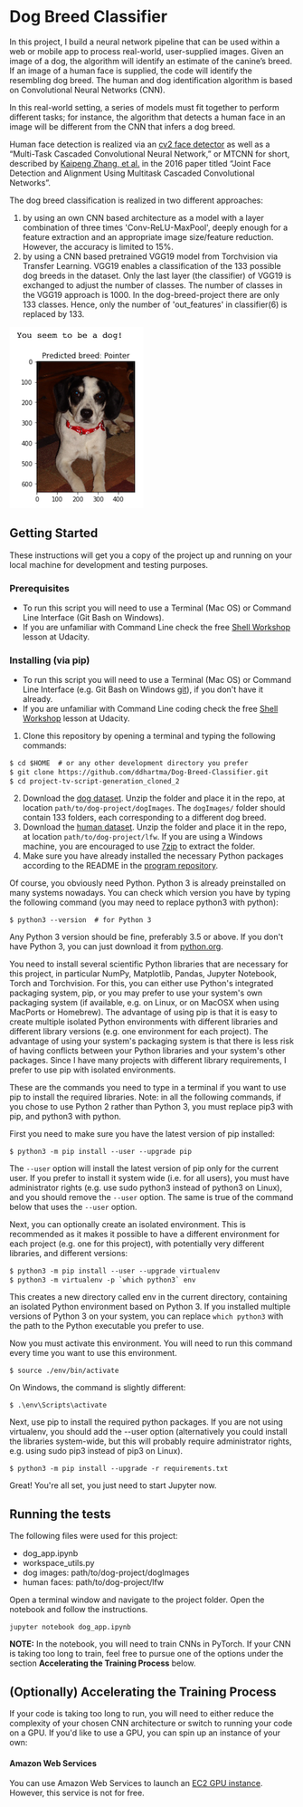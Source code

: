 [//]: # (Image References)

[image1]: dog_pred_example.png "Sample Output"

# Dog Breed Classifier

In this project, I build a neural network pipeline that can be used within a web or mobile app to process real-world, user-supplied images.  Given an image of a dog, the algorithm will identify an estimate of the canine’s breed. If an image of a human face is supplied, the code will identify the resembling dog breed. The human and dog identification algorithm is based on Convolutional Neural Networks (CNN).

In this real-world setting, a series of models must fit together to perform different tasks; for instance, the algorithm that detects a human face in an image will be different from the CNN that infers a dog breed.

Human face detection is realized via an [cv2 face detector](https://opencv-python-tutroals.readthedocs.io/en/latest/py_tutorials/py_objdetect/py_face_detection/py_face_detection.html) as well as a “Multi-Task Cascaded Convolutional Neural Network,” or MTCNN for short, described by [Kaipeng Zhang, et al.](http://kpzhang93.github.io/) in the 2016 paper titled “Joint Face Detection and Alignment Using Multitask Cascaded Convolutional Networks”.

The dog breed classification is realized in two different approaches:
1. by using an own CNN based architecture as a model with a layer combination of three times 'Conv-ReLU-MaxPool', deeply enough for a feature extraction and an appropriate image size/feature reduction. However, the accuracy is limited to 15%.
2. by using a CNN based pretrained VGG19 model from Torchvision via Transfer Learning. VGG19 enables a classification of the 133 possible dog breeds in the dataset. Only the last layer (the classifier) of VGG19 is exchanged to adjust the number of classes. The number of classes in the VGG19 approach is 1000. In the dog-breed-project there are only 133 classes. Hence, only the number of 'out_features' in classifier(6) is replaced by 133.

![Sample Output][image1]


## Getting Started

These instructions will get you a copy of the project up and running on your local machine for development and testing purposes.

### Prerequisites

- To run this script you will need to use a Terminal (Mac OS) or Command Line Interface (Git Bash on Windows).
- If you are unfamiliar with Command Line check the free [Shell Workshop](https://www.udacity.com/course/shell-workshop--ud206) lesson at Udacity.


### Installing (via pip)

- To run this script you will need to use a Terminal (Mac OS) or Command Line Interface (e.g. Git Bash on Windows [git](https://git-scm.com/)), if you don't have it already.
- If you are unfamiliar with Command Line coding check the free [Shell Workshop](https://www.udacity.com/course/shell-workshop--ud206) lesson at Udacity.

1. Clone this repository by opening a terminal and typing the following commands:

```
$ cd $HOME  # or any other development directory you prefer
$ git clone https://github.com/ddhartma/Dog-Breed-Classifier.git
$ cd project-tv-script-generation_cloned_2
```

2. Download the [dog dataset](https://s3-us-west-1.amazonaws.com/udacity-aind/dog-project/dogImages.zip).  Unzip the folder and place it in the repo, at location `path/to/dog-project/dogImages`.  The `dogImages/` folder should contain 133 folders, each corresponding to a different dog breed.
3. Download the [human dataset](http://vis-www.cs.umass.edu/lfw/lfw.tgz).  Unzip the folder and place it in the repo, at location `path/to/dog-project/lfw`.  If you are using a Windows machine, you are encouraged to use [7zip](http://www.7-zip.org/) to extract the folder.
4. Make sure you have already installed the necessary Python packages according to the README in the [program repository](https://github.com/udacity/deep-learning-v2-pytorch.git).


Of course, you obviously need Python. Python 3 is already preinstalled on many systems nowadays. You can check which version you have by typing the following command (you may need to replace python3 with python):

```
$ python3 --version  # for Python 3
```
Any Python 3 version should be fine, preferably 3.5 or above. If you don't have Python 3, you can just download it from [python.org](https://www.python.org/downloads/).

You need to install several scientific Python libraries that are necessary for this project, in particular NumPy, Matplotlib, Pandas, Jupyter Notebook, Torch and Torchvision. For this, you can either use Python's integrated packaging system, pip, or you may prefer to use your system's own packaging system (if available, e.g. on Linux, or on MacOSX when using MacPorts or Homebrew). The advantage of using pip is that it is easy to create multiple isolated Python environments with different libraries and different library versions (e.g. one environment for each project). The advantage of using your system's packaging system is that there is less risk of having conflicts between your Python libraries and your system's other packages. Since I have many projects with different library requirements, I prefer to use pip with isolated environments.

These are the commands you need to type in a terminal if you want to use pip to install the required libraries. Note: in all the following commands, if you chose to use Python 2 rather than Python 3, you must replace pip3 with pip, and python3 with python.

First you need to make sure you have the latest version of pip installed:

```
$ python3 -m pip install --user --upgrade pip
```
The ```--user``` option will install the latest version of pip only for the current user. If you prefer to install it system wide (i.e. for all users), you must have administrator rights (e.g. use sudo python3 instead of python3 on Linux), and you should remove the ```--user``` option. The same is true of the command below that uses the ```--user``` option.

Next, you can optionally create an isolated environment. This is recommended as it makes it possible to have a different environment for each project (e.g. one for this project), with potentially very different libraries, and different versions:

```
$ python3 -m pip install --user --upgrade virtualenv
$ python3 -m virtualenv -p `which python3` env
```

This creates a new directory called env in the current directory, containing an isolated Python environment based on Python 3. If you installed multiple versions of Python 3 on your system, you can replace ```which python3``` with the path to the Python executable you prefer to use.

Now you must activate this environment. You will need to run this command every time you want to use this environment.

```
$ source ./env/bin/activate
```

On Windows, the command is slightly different:

```
$ .\env\Scripts\activate
```

Next, use pip to install the required python packages. If you are not using virtualenv, you should add the --user option (alternatively you could install the libraries system-wide, but this will probably require administrator rights, e.g. using sudo pip3 instead of pip3 on Linux).

```
$ python3 -m pip install --upgrade -r requirements.txt
```

Great! You're all set, you just need to start Jupyter now.

## Running the tests

The following files were used for this project:

- dog_app.ipynb
- workspace_utils.py
- dog images: path/to/dog-project/dogImages
- human faces: path/to/dog-project/lfw

Open a terminal window and navigate to the project folder. Open the notebook and follow the instructions.
```
jupyter notebook dog_app.ipynb
```

__NOTE:__ In the notebook, you will need to train CNNs in PyTorch.  If your CNN is taking too long to train, feel free to pursue one of the options under the section __Accelerating the Training Process__ below.



## (Optionally) Accelerating the Training Process

If your code is taking too long to run, you will need to either reduce the complexity of your chosen CNN architecture or switch to running your code on a GPU.  If you'd like to use a GPU, you can spin up an instance of your own:

#### Amazon Web Services

You can use Amazon Web Services to launch an [EC2 GPU instance](https://aws.amazon.com/de/ec2/). However, this service is not for free.
